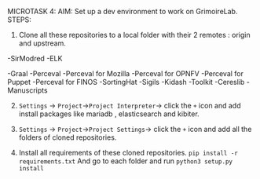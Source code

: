 MICROTASK 4:
AIM: Set up a dev environment to work on GrimoireLab.
STEPS:
1. Clone all these repositories to a local folder with their 2 remotes : origin and upstream.

-SirModred
-ELK

-Graal
-Perceval
-Perceval for Mozilla
-Perceval for OPNFV
-Perceval for Puppet
-Perceval for FINOS
-SortingHat
-Sigils
-Kidash
-Toolkit
-Cereslib
-Manuscripts

2. ```Settings``` -> ```Project```->```Project Interpreter```-> click the ```+``` icon and add install packages like mariadb , elasticsearch and kibiter.

3. ```Settings``` -> ```Project```->```Project Settings```-> click the ```+``` icon and add all the folders of cloned repositories.

3. Install all requirements of these cloned repositories.
	```pip install -r requirements.txt```
And go to each folder and run ```python3 setup.py install``` 
